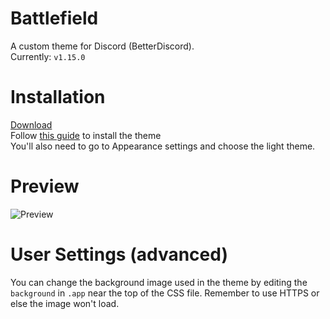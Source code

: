 # Battlefield
A custom theme for Discord (BetterDiscord).  
Currently: `v1.15.0`

# Installation
[Download](https://raw.githubusercontent.com/TakosThings/battlefield/master/battlefield.theme.css)  
Follow [this guide](https://betterdocs.net/install_theme.html) to install the theme  
You'll also need to go to Appearance settings and choose the light theme.

# Preview
![Preview](https://i.imgur.com/JqvVw5k.jpg)

# User Settings \(advanced\)
You can change the background image used in the theme by editing the `background` in `.app` near the top of the CSS file. Remember to use HTTPS or else the image won't load.
